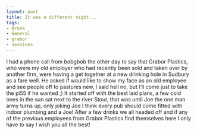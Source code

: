 ```yaml
---
layout: post
title: It was a different night...
tags:
- drunk
- General
- grabor
- sessions
---
```



I had a phone call from bobgbob the other day to say that Grabor Plastics, who were my old employer who had recently been sold and taken over by another firm, were having a get together at a new drinking hole in Sudbury as a fare well. He asked if would like to show my face as an old employee and see people off to pastures new, I said hell no, but I’ll come just to take the pi55 if he wanted ;)
It started off with the best laid plans, a few cold ones in the sun sat next to the river Stour, that was until Joe the one man army turns up, only joking Joe I think every pub should come fitted with indoor plumbing and a Joe!
After a few drinks we all headed off and if any of the previous employees from Grabor Plastics find themselves here I only have to say I wish you all the best!
